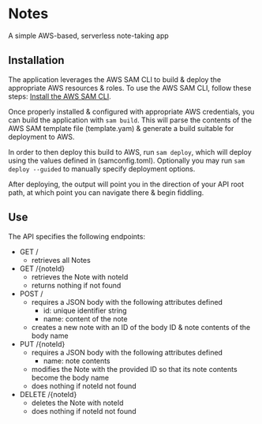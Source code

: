 # Notes
A simple AWS-based, serverless note-taking app

## Installation
The application leverages the AWS SAM CLI to build & deploy the appropriate AWS resources & roles. To use the AWS SAM CLI, follow these steps:
[Install the AWS SAM CLI](https://docs.aws.amazon.com/serverless-application-model/latest/developerguide/serverless-sam-cli-install.html).

Once properly installed & configured with appropriate AWS credentials, you can build the application with
``sam build``. This will parse the contents of the AWS SAM template file (template.yam) & generate a build suitable for deployment to AWS.

In order to then deploy this build to AWS, run
``sam deploy``, which will deploy using the values defined in (samconfig.toml). Optionally you may run ``sam deploy --guided`` to manually specify deployment options.

After deploying, the output will point you in the direction of your API root path, at which point you can navigate there & begin fiddling.

## Use
The API specifies the following endpoints:
* GET /
  * retrieves all Notes
* GET /{noteId}
  * retrieves the Note with noteId
  * returns nothing if not found
* POST /
  * requires a JSON body with the following attributes defined
    * id: unique identifier string
    * name: content of the note
  * creates a new note with an ID of the body ID & note contents of the body name
* PUT /{noteId}
  * requires a JSON body with the following attributes defined
    * name: note contents
  * modifies the Note with the provided ID so that its note contents become the body name
  * does nothing if noteId not found
* DELETE /{noteId}
  * deletes the Note with noteId
  * does nothing if noteId not found
